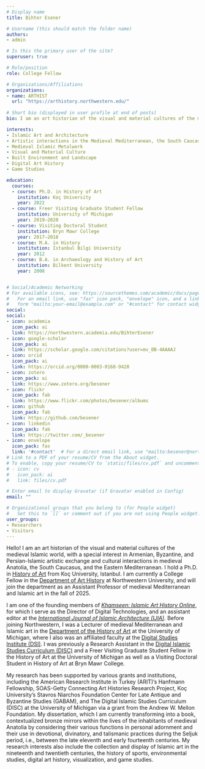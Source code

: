 ```yaml
---
# Display name
title: Bihter Esener

# Username (this should match the folder name)
authors:
- admin

# Is this the primary user of the site?
superuser: true

# Role/position
role: College Fellow

# Organizations/Affiliations
organizations:
- name: ARTHIST
  url: "https://arthistory.northwestern.edu/"
  
# Short bio (displayed in user profile at end of posts)
bio: I am an art historian of the visual and material cultures of the medieval Islamic world, with a special interest in Armenian, Byzantine, and Persian-Islamic artistic exchange and cultural encounters in medieval Anatolia, the South Caucasus, and the Eastern Mediterranean. I teach medieval Mediterranean and Islamic art in the [Department of Art History](https://arthistory.northwestern.edu) at Northwestern University. My research interests also include the collection and display of Islamic art in the nineteenth and twentieth centuries, the history of sports, environmental studies, digital art history, visualization, and game studies.

interests:
- Islamic Art and Architecture
- Artistic interactions in the Medieval Mediterranean, the South Caucasus and Anatolia
- Medieval Islamic Metalwork
- Visual and Material Culture
- Built Environment and Landscape
- Digital Art History
- Game Studies

education:
  courses:
  - course: Ph.D. in History of Art
    institution: Koç University
    year: 2022
  - course: Freer Visiting Graduate Student Fellow
    institution: University of Michigan
    year: 2019–2020
  - course: Visiting Doctoral Student
    institution: Bryn Mawr College
    year: 2017–2018
  - course: M.A. in History
    institution: Istanbul Bilgi University
    year: 2012
  - course: B.A. in Archaeology and History of Art
    institution: Bilkent University
    year: 2008


# Social/Academic Networking
# For available icons, see: https://sourcethemes.com/academic/docs/page-builder/#icons
#   For an email link, use "fas" icon pack, "envelope" icon, and a link in the
#   form "mailto:your-email@example.com" or "#contact" for contact widget.
social:
social:
- icon: academia
  icon_pack: ai
  link: https://northwestern.academia.edu/BihterEsener
- icon: google-scholar
  icon_pack: ai
  link: https://scholar.google.com/citations?user=mv_0B-4AAAAJ
- icon: orcid
  icon_pack: ai
  link: https://orcid.org/0000-0003-0168-9420
- icon: zotero
  icon_pack: ai
  link: https://www.zotero.org/besener  
- icon: flickr
  icon_pack: fab
  link: https://www.flickr.com/photos/besener/albums
- icon: github
  icon_pack: fab
  link: https://github.com/besener
- icon: linkedin
  icon_pack: fab
  link: https://twitter.com/_besener
- icon: envelope
  icon_pack: fas
  link: '#contact'  # For a direct email link, use "mailto:besener@northwestern.edu"
# Link to a PDF of your resume/CV from the About widget.
# To enable, copy your resume/CV to `static/files/cv.pdf` and uncomment the lines below.
# - icon: cv
#   icon_pack: ai
#   link: files/cv.pdf

# Enter email to display Gravatar (if Gravatar enabled in Config)
email: ""

# Organizational groups that you belong to (for People widget)
#   Set this to `[]` or comment out if you are not using People widget.
user_groups:
- Researchers
- Visitors
---
```


Hello! I am an art historian of the visual and material cultures of the medieval Islamic world, with a special interest in Armenian, Byzantine, and Persian-Islamic artistic exchange and cultural interactions in medieval Anatolia, the South Caucasus, and the Eastern Mediterranean. I hold a Ph.D. in [History of Art](https://gsssh.ku.edu.tr/en/departments/archaeology-and-history-of-art/) from Koç University, Istanbul. I am currently a College Fellow in the [Department of Art History](https://arthistory.northwestern.edu) at Northwestern University, and will join the department as an Assistant Professor of medieval Mediterranean and Islamic art in the fall of 2025. 

I am one of the founding members of [*Khamseen: Islamic Art History Online*](https://sites.lsa.umich.edu/khamseen/), for which I serve as the Director of Digital Technologies, and an assistant editor at the [*International Journal of Islamic Architecture (IJIA)*](https://www.intellectbooks.com/international-journal-of-islamic-architecture). Before joining Northwestern, I was a Lecturer of medieval Mediterranean and Islamic art in the [Department of the History of Art](https://lsa.umich.edu/histart) at the University of Michigan, where I also was an affiliated faculty at the [Digital Studies Institute (DSI)](https://www.digitalstudies.umich.edu/). I was previously a Research Assistant in the [Digital Islamic Studies Curriculum (DISC)](https://sites.lsa.umich.edu/digitalislam/) and a Freer Visiting Graduate Student Fellow in the History of Art at the University of Michigan as well as a Visiting Doctoral Student in History of Art at Bryn Mawr College. 

My research has been supported by various grants and institutions, including the American Research Institute in Turkey (ARIT)’s Hanfmann Fellowship, SOAS-Getty Connecting Art Histories Research Project, Koç University’s Stavros Niarchos Foundation Center for Late Antique and Byzantine Studies (GABAM), and The Digital Islamic Studies Curriculum (DISC) at the University of Michigan via a grant from the Andrew W. Mellon Foundation. My dissertation, which I am currently transforming into a book, contextualized bronze mirrors within the lives of the inhabitants of medieval Anatolia by considering their various functions in personal adornment and their use in devotional, divinatory, and talismanic practices during the Seljuk period, i.e., between the late eleventh and early fourteenth centuries. My research interests also include the collection and display of Islamic art in the nineteenth and twentieth centuries, the history of sports, environmental studies, digital art history, visualization, and game studies.
